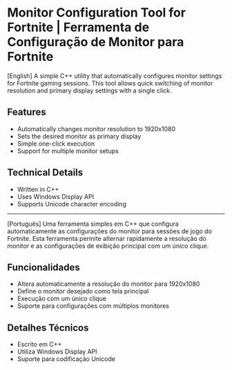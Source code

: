# Monitor Configuration Tool for Fortnite | Ferramenta de Configuração de Monitor para Fortnite

[English]
A simple C++ utility that automatically configures monitor settings for Fortnite gaming sessions. This tool allows quick switching of monitor resolution and primary display settings with a single click.

## Features
- Automatically changes monitor resolution to 1920x1080 
- Sets the desired monitor as primary display
- Simple one-click execution
- Support for multiple monitor setups

## Technical Details
- Written in C++
- Uses Windows Display API
- Supports Unicode character encoding

-------------------------------------------

[Português]
Uma ferramenta simples em C++ que configura automaticamente as configurações do monitor para sessões de jogo do Fortnite. Esta ferramenta permite alternar rapidamente a resolução do monitor e as configurações de exibição principal com um único clique.

## Funcionalidades
- Altera automaticamente a resolução do monitor para 1920x1080
- Define o monitor desejado como tela principal
- Execução com um único clique
- Suporte para configurações com múltiplos monitores

## Detalhes Técnicos
- Escrito em C++
- Utiliza Windows Display API
- Suporte para codificação Unicode

